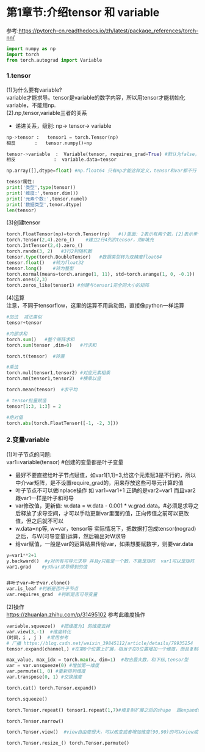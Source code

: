 
# 第1章节:介绍tensor 和 variable  

参考:https://pytorch-cn.readthedocs.io/zh/latest/package_references/torch-nn/   

```py
import numpy as np
import torch
from torch.autograd import Variable
```

### 1.tensor  
(1)为什么要有variable?  
variable才能求导。tensor是variable的数字内容，所以用tensor才能初始化variable，不能用np.  
(2).np,tensor,variable三者的关系  
- 递进关系，级别: np-> tensor-> variable  
```py 
np->tensor :   tensor1 = torch.Tensor(np)   
相反       :   tensor.numpy()=np  

tensor->variable  :  Variable(tensor, requires_grad=True) #默认为false，则不可求导变量
相反              :  variable.data=tensor

np.array([],dtype=float) #np.float64 只有np才能这样定义，tensor和var都不行

tensor属性:
print('类型',type(tensor))   
print('维度:',tensor.dim())  
print('元素个数:',tensor.numel)  
print('数据类型',tenor.dtype)  
len(tensor)

```

(3)创建tensor  
```py
torch.FloatTensor(np)=torch.Tensor(np)   #()里面: 2表示有两个数，[2]表示单一个数2，np.array([[2]])输入是多少维，tensor就是多少维度   默认float32
torch.Tensor(2,4).zero_()    #建立2行4列的tensor，用0填充
torch.IntTensor(2,4).zero_()
torch.randn(3, 2)   #3行2列随机数
tensor.type(torch.DoubleTensor)   #数据类型转为双精度float64
tensor.float()   #转为float32
tensor.long()    #转为整型
torch.normal(means=torch.arange(1, 11), std=torch.arange(1, 0, -0.1))
torch.ones(2,3)
torch.zeros_like(tensor1) #创建与tensor1完全同大小的矩阵
```
(4)运算  
注意，不同于tensorflow，这里的运算不用启动图，直接像python一样运算  
```py
#加法  减法类似
tensor+tensor  

#内部求和
torch.sum()   #整个矩阵求和
torch.sum(tensor ,dim=0)   #行求和

torch.t(tensor)  #转置

#乘法
torch.mul(tensor1,tensor2) #对应元素相乘
torch.mm(tensor1,tensor2)  #横乘以竖

torch.mean(tensor)  #求平均

# tensor批量赋值
tensor[1:3, 1:3] = 2

#绝对值
torch.abs(torch.FloatTensor([-1, -2, 3]))
```

### 2.变量variable  
(1)叶子节点的问题:  
var1=variable(tensor)   #创建的变量都是叶子变量  

- 最好不要直接给叶子节点赋值，如var1[1,1]=3,给这个元素赋3是不行的，所以中介var矩阵，是不设置require_grad的，用来存放这些可导元计算的值  
- 叶子节点不可以做inplace操作  如 var1=var1+1   正确的是var2=var1 而且var2跟var1一样是叶子和可导  
- var修改值，更新值: w.data = w.data - 0.001 * w.grad.data。#必须是求导之后释放了求导空间，才可以手动更新var里面的值，正向传值之前可以更改值，但之后就不可以
- w.data=np等, w=var，tensor等
实际情况下，把数据打包成tensor(nograd)之后，与W(可导变量)运算，然后输出对W求导
- 给var赋值，一般是var的运算结果传给var，如果想要赋数字，则要var.data 
```py
y=var1**2+1
y.backward()  #y对所有可导元求导 并且y只能是一个数，不能是矩阵  var1可以是矩阵
var1.grad    #y对var求导得到的值


非叶子var=叶子var.clone()
var.is_leaf #判断是否叶子节点
var.requires_grad  #判断是否可导变量

```

(2)操作  
https://zhuanlan.zhihu.com/p/31495102
参考此维度操作
```py
variable.squeeze()  #把维度为1 的维度去掉
var.view(3,-1) 	#维度转化
(时间，i , j )  #常用参考 
# 广播 https://blog.csdn.net/weixin_39845112/article/details/79935254
tensor.expand(channel,) #在第0个位置上扩展，相当于在0位置增加一个维度，而且复制channel份  称为广播

max_value, max_idx = torch.max(x, dim=1)  #取出最大数，和下标,tensor型
var = var.unsqueeze(0) #增加第一维度
var.permute(1, 0) #重新排列维度
var.transpose(0, 1) #交换维度

torch.cat() torch.Tensor.expand()

torch.squeeze() 

torch.Tensor.repeat() tensor1.repeat(1,7)#填复制扩展之后的shape  跟expand的用法几乎一样，expand是复制张量，repeat是复制张量数据

torch.Tensor.narrow()

torch.Tensor.view()  #view自由度很大，可以改变或者增加维度(90,90)的可以view成(1,1,90,90)

torch.Tensor.resize_() torch.Tensor.permute()


```




















